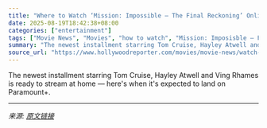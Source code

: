 ```yaml
---
title: "Where to Watch ‘Mission: Impossible – The Final Reckoning’ Online"
date: 2025-08-19T18:42:38+08:00
categories: ["entertainment"]
tags: ["Movie News", "Movies", "how to watch", "Mission: Imposisble — Final Reckoning", "Tom Cruise"]
summary: "The newest installment starring Tom Cruise, Hayley Atwell and Ving Rhames is ready to stream at home — here's when it's expected to land on Paramount+."
source_url: "https://www.hollywoodreporter.com/movies/movie-news/watch-stream-mission-impossible-the-final-reckoning-online-1236345994/"
---
```


The newest installment starring Tom Cruise, Hayley Atwell and Ving Rhames is ready to stream at home — here's when it's expected to land on Paramount+.

---

*来源: [原文链接](https://www.hollywoodreporter.com/movies/movie-news/watch-stream-mission-impossible-the-final-reckoning-online-1236345994/)*

